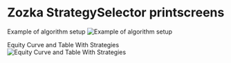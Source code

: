 # Zozka StrategySelector printscreens

Example of algorithm setup
![Example of algorithm setup](https://raw.githubusercontent.com/sidorovis/stsc/master/stsc.frontend.zozka/images/05.png)

Equity Curve and Table With Strategies
![Equity Curve and Table With Strategies](https://raw.githubusercontent.com/sidorovis/stsc/master/stsc.frontend.zozka/images/06.png)

